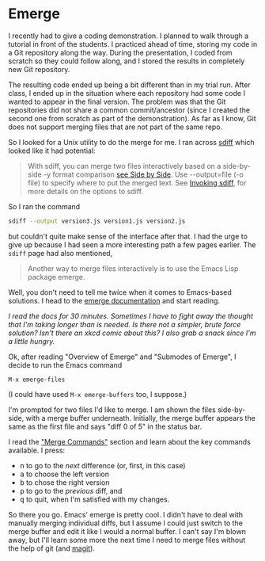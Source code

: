 Emerge
======

I recently had to give a coding demonstration. I planned to walk
through a tutorial in front of the students. I practiced ahead of
time, storing my code in a Git repository along the way. During the
presentation, I coded from scratch so they could follow along, and I
stored the results in completely new Git repository.

The resulting code ended up being a bit different than in my trial
run. After class, I ended up in the situation where each repository
had some code I wanted to appear in the final version.  The problem
was that the Git repositories did not share a common commit/ancestor
(since I created the second one from scratch as part of the
demonstration). As far as I know, Git does not support merging files
that are not part of the same repo.

So I looked for a Unix utility to do the merge for me. I ran across
[sdiff](http://www.gnu.org/software/diffutils/manual/html_node/Interactive-Merging.html#Interactive-Merging)
which looked like it had potential:

> With sdiff, you can merge two files interactively based on a
side-by-side -y format comparison
[see Side by Side](http://www.gnu.org/software/diffutils/manual/html_node/Side-by-Side.html#Side-by-Side). Use
--output=file (-o file) to specify where to put the merged text. See
[Invoking sdiff](http://www.gnu.org/software/diffutils/manual/html_node/Invoking-sdiff.html#Invoking-sdiff),
for more details on the options to sdiff.

So I ran the command

```sh
sdiff --output version3.js version1.js version2.js
```

but couldn't quite make sense of the interface after that. I had the
urge to give up because I had seen a more interesting path a few pages
earlier. The `sdiff` page had also mentioned,

> Another way to merge files interactively is to use the Emacs Lisp
package emerge.

Well, you don't need to tell me twice when it comes to Emacs-based
solutions. I head to the
[emerge documentation](https://www.gnu.org/software/emacs/manual/html_node/emacs/Emerge.html)
and start reading.

_I read the docs for 30 minutes. Sometimes I have to fight away the
thought that I'm taking longer than is needed.  Is there not a
simpler, brute force solution? Isn't there an xkcd comic about this? I
also grab a snack since I'm a little hungry._

Ok, after reading "Overview of Emerge" and "Submodes of Emerge", I
decide to run the Emacs command

```
M-x emerge-files
```

(I could have used `M-x emerge-buffers` too, I suppose.)

I'm prompted for two files I'd like to merge. I am shown the files
side-by-side, with a merge buffer underneath. Initially, the merge
buffer appears the same as the first file and says "diff 0 of 5" in
the status bar.

I read the
["Merge Commands"](https://www.gnu.org/software/emacs/manual/html_node/emacs/Merge-Commands.html#Merge-Commands)
section and learn about the key commands available. I press:

- <kbd>n</kbd> to go to the _next_ difference (or, first, in this
  case)
- <kbd>a</kbd> to choose the left version
- <kbd>b</kbd> to chose the right version
- <kbd>p</kbd> to go to the _previous_ diff, and
- <kbd>q</kbd> to quit,  when I'm satisfied with my changes.

So there you go.  Emacs' emerge is pretty cool. I didn't have to deal
with manually merging individual diffs, but I assume I could just
switch to the merge buffer and edit it like I would a normal buffer. I
can't say I'm blown away, but I'll learn some more the next time I
need to merge files without the help of git (and
[magit](https://github.com/magit/magit)).
